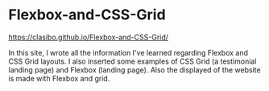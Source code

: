 # Flexbox-and-CSS-Grid
https://clasibo.github.io/Flexbox-and-CSS-Grid/

In this site, I wrote all the information I've learned regarding Flexbox and CSS Grid layouts. I also inserted some examples of CSS Grid (a testimonial landing page)
and Flexbox (landing page).
Also the displayed of the website is made with Flexbox and grid. 
